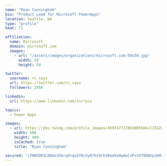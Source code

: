 ```yaml
---
name: "Ryan Cunningham"
bio: "Product Lead for Microsoft PowerApps"
location: Seattle, WA
type: "profile"
heat: 71

affiliation:
  name: Microsoft
  domain: microsoft.com
  images:
    - url: "/assets/images/organizations/microsoft.com-50x50.jpg"
      width: 50
      height: 50

twitter:
  username: rc_says
  url: https://twitter.com/rc_says
  followers: 2956

linkedin:
  url: https://www.linkedin.com/in/rycu

topics:
  - Power Apps

images:
  - url: https://pbs.twimg.com/profile_images/459747717862805504/CJIGZejd_400x400.png
    width: 400
    height: 400
    isCached: true
    title: "Ryan Cunningham"

secured: "ifHNVDR3L0DmoJhkraO+qoZY0cXy07kt9rh1RomXe0wHoCsPsYU79DBVpzbMxg15+pfgCQUAN+XKKuTvsW2R7rgeOpLKva+pdx6cNNkQeoQXIqTgGjEez+uSrVnfigzw4pFGRv7oh30IBmZjSq2Y/96pyJLpmYpxGy1dJtMTLRzrE/ytOlZq4j8zGXYUnBBq+k74Oomk4X8x+dBYY2sSrvdtxErRifxqnPGmwr+rWvieiTairHf82z8EzWdHMFbE5yiK/uMTdVcBhQZq/pG0C9/1Rfsi8+VeAcWmagX38sleZo5FHciCeqoLxbgcT/gR1uw+lxIv5RoDVZBLDgyV5TnZAtnrFPvJI1KBY0ejTBjvmI8056Q9k+d8irLh9drOWStjSTOv8AD/1jFuw+lhcoxYJg5P+xds5cXQe5Xz0tA=;QxKbTxxiAsBh55wZDaMMKw=="
---
```



